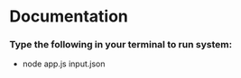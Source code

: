 Documentation
============
### Type the following in your terminal to run system:

* node app.js input.json
